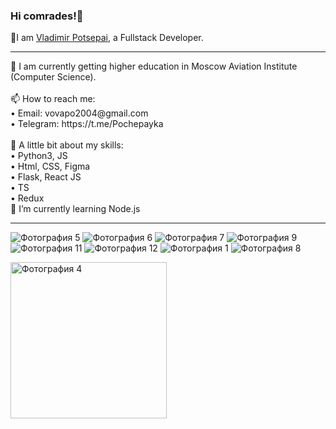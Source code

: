 ### Hi comrades!👋
🔎I am <a href="https://myresume.ru/resume/uksJBx7KtnD/">Vladimir Potsepai</a>, a Fullstack Developer. 

<hr>
🌱 I am currently getting higher education in Moscow Aviation Institute (Computer Science). <br><br>
📫 How to reach me: <br> 
• Email: vovapo2004@gmail.com <br>
• Telegram: https://t.me/Pochepayka <br><br>
🚀 А little bit about my skills: <br> 
• Python3, JS <br>
• Html, CSS, Figma <br>
• Flask, React JS <br>
• TS <br>
• Redux <br>
🔭 I’m currently learning Node.js <hr>


  <p>
    <!--<img src=https://img.shields.io/badge/c++-%2300599C.svg?&logo=c%2B%2B&logoColor=white alt="Фотография 2">
    <img src=https://img.shields.io/badge/Flutter-%2302569B.svg?&logo=Flutter&logoColor=white alt="Фотография 3">-->
    <img src=https://img.shields.io/badge/figma-%23F24E1E.svg?&logo=figma&logoColor=white alt="Фотография 5">
    <img src=https://img.shields.io/badge/html5-%23E34F26.svg?&logo=html5&logoColor=white alt="Фотография 6">
    <img src=https://img.shields.io/badge/css3-%231572B6.svg?&logo=css3&logoColor=white alt="Фотография 7">
    <!--<img src=https://img.shields.io/badge/unity-%23000000.svg?&logo=unity&logoColor=white alt="Фотография 4">-->
    <img src=https://img.shields.io/badge/react-%2320232a.svg?&logo=react&logoColor=%2361DAFB alt="Фотография 9">
    <img src=https://img.shields.io/badge/javascript-%23323330.svg?&logo=javascript&logoColor=%23F7DF1E alt="Фотография 11">
    <img src=https://img.shields.io/badge/typescript-%23323330.svg?&logo=typescript&logoColor=%23F7DF1E alt="Фотография 12">
    <img src=https://img.shields.io/badge/python-3670A0?&logo=python&logoColor=ffdd54 alt="Фотография 1">
    <img src=https://img.shields.io/badge/sqlite-%2307405e.svg?&logo=sqlite&logoColor=white alt="Фотография 8">
  
  </p>
   <img src=https://www.codewars.com/users/Pochepayka/badges/large alt="Фотография 4" width = 250px>
